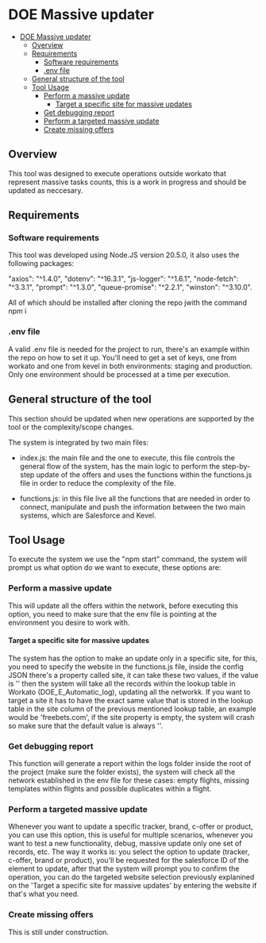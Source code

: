 # DOE Massive updater

- [DOE Massive updater](#doe-massive-updater)
  - [Overview](#overview)
  - [Requirements](#requirements)
    - [Software requirements](#software-requirements)
    - [.env file](#env-file)
  - [General structure of the tool](#general-structure-of-the-tool)
  - [Tool Usage](#tool-usage)
    - [Perform a massive update](#perform-a-massive-update)
      - [Target a specific site for massive updates](#target-a-specific-site-for-massive-updates)
    - [Get debugging report](#get-debugging-report)
    - [Perform a targeted massive update](#perform-a-targeted-massive-update)
    - [Create missing offers](#create-missing-offers)

## Overview

This tool was designed to execute operations outside workato that represent massive tasks counts, this is a work in progress and should be updated as neccesary.

## Requirements

### Software requirements

This tool was developed using Node.JS version 20.5.0, it also uses the following packages:

"axios": "^1.4.0",
"dotenv": "^16.3.1",
"js-logger": "^1.6.1",
"node-fetch": "^3.3.1",
"prompt": "^1.3.0",
"queue-promise": "^2.2.1",
"winston": "^3.10.0".

All of which should be installed after cloning the repo jwith the command npm i

### .env file

A valid .env file is needed for the project to run, there's an example within the repo on how to set it up. You'll need to get a set of keys, one from workato and one from kevel in both environments: staging and production. Only one environment should be processed at a time per execution.

## General structure of the tool

This section should be updated when new operations are supported by the tool or the complexity/scope changes.

The system is integrated by two main files:

- index.js: the main file and the one to execute, this file controls the general flow of the system, has the main logic to perform the step-by-step update of the offers and uses the functions within the functions.js file in order to reduce the complexity of the file.

- functions.js: in this file live all the functions that are needed in order to connect, manipulate and push the information between the two main systems, which are Salesforce and Kevel.

## Tool Usage

To execute the system we use the "npm start" command, the system will prompt us what option do we want to execute, these options are:

### Perform a massive update

This will update all the offers within the network, before executing this option, you need to make sure that the env file is pointing at the environment you desire to work with.

#### Target a specific site for massive updates

The system has the option to make an update only in a specific site, for this, you need to specify the website in the functions.js file, inside the config JSON there's a property called site, it can take these two values, if the value is '' then the system will take all the records within the lookup table in Workato (DOE_E_Automatic_log), updating all the networkk. If you want to target a site it has to have the exact same value that is stored in the lookup table in the site column of the previous mentioned lookup table, an example would be 'freebets.com', if the site property is empty, the system will crash so make sure that the default value is always ''.

### Get debugging report

This function will generate a report within the logs folder inside the root of the project (make sure the folder exists), the system will check all the network established in the env file for these cases: empty flights, missing templates within flights and possible duplicates within a flight.

### Perform a targeted massive update

Whenever you want to update a specific tracker, brand, c-offer or product, you can use this option, this is useful for multiple scenarios, whenever you want to test a new functionality, debug, massive update only one set of records, etc. The way it works is: you select the option to update (tracker, c-offer, brand or product), you'll be requested for the salesforce ID of the element to update, after that the system will prompt you to confirm the operation, you can do the targeted website selection previously explanined on the 'Target a specific site for massive updates' by entering the website if that's what you need.

### Create missing offers

This is still under construction.
